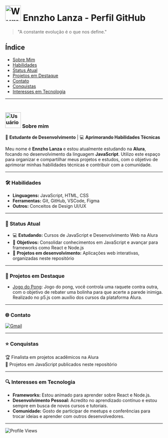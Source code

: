 # <img src="https://cdn3.emoji.gg/emojis/83268-wumpus-hii.png" width="50" alt="Wumpus"> Ennzho Lanza - Perfil GitHub

> "A constante evolução é o que nos define."

## Índice
- [Sobre Mim](#sobre-mim)
- [Habilidades](#-habilidades)
- [Status Atual](#-status-atual)
- [Projetos em Destaque](#-projetos-em-destaque)
- [Contato](#-contato)
- [Conquistas](#-conquistas)
- [Interesses em Tecnologia](#interesses-em-tecnologia)

---

### <br><img src="https://cdn3.emoji.gg/emojis/7442-users.png" width="50" alt="Usuários"> **Sobre mim**
💼 **Estudante de Desenvolvimento** | 💻 **Aprimorando Habilidades Técnicas**

Meu nome é **Ennzho Lanza** e estou atualmente estudando na **Alura**, focando no desenvolvimento da linguagem **JavaScript**. Utilizo este espaço para organizar e compartilhar meus projetos e estudos, com o objetivo de aprimorar minhas habilidades técnicas e contribuir com a comunidade.

---

### 🛠️ Habilidades

- **Linguagens:** JavaScript, HTML, CSS
- **Ferramentas:** Git, GitHub, VSCode, Figma
- **Outros:** Conceitos de Design UI/UX

---

### 🎯 Status Atual
- 💻 **Estudando:** Cursos de JavaScript e Desenvolvimento Web na Alura
- 🚀 **Objetivos:** Consolidar conhecimentos em JavaScript e avançar para frameworks como React e Node.js
- 🏅 **Projetos em desenvolvimento:** Aplicações web interativas, organizadas neste repositório

---

### 📂 Projetos em Destaque
- [Jogo do Pong](https://editor.p5js.org/amaral.ennzho/full/jnhLkM3ae): Jogo do pong, você controla uma raquete contra outra, com o objetivo de rebater uma bolinha para que acerte a parede inimiga. Realizado no p5.js com auxílio dos cursos da plataforma Alura.


---

### 🌐 Contato
<a href="https://mail.google.com/mail/u/2/?fs=1&to=amaral.ennzho@escola.pr.gov.br&tf=cm" target="_blank">
  <img src="https://img.shields.io/badge/-Gmail-red?style=flat-square&logo=Gmail&logoColor=white" alt="Gmail">
</a>



---

### ⭐ Conquistas
🏆 Finalista em projetos acadêmicos na Alura  
🔧 Projetos em JavaScript publicados neste repositório

---

### 🔍 Interesses em Tecnologia
- **Frameworks:** Estou animado para aprender sobre React e Node.js.
- **Desenvolvimento Pessoal:** Acredito no aprendizado contínuo e estou sempre em busca de novos cursos e tutoriais.
- **Comunidade:** Gosto de participar de meetups e conferências para trocar ideias e aprender com outros desenvolvedores.

---

![Profile Views](https://komarev.com/ghpvc/?username=ennzho-lanza&color=blue)
